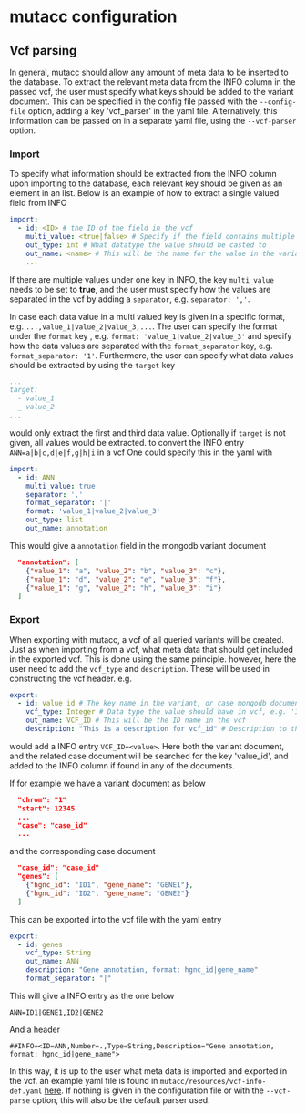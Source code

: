 # mutacc configuration

## Vcf parsing

In general, mutacc should allow any amount of meta data to be inserted to the database.
To extract the relevant meta data from the INFO column in the passed vcf, the user
must specify what keys should be added to the variant document. This can be specified in
the config file passed with the `--config-file` option, adding a key 'vcf_parser' in the yaml file.
Alternatively, this information can be passed on in a separate yaml file, using the `--vcf-parser` option.

### Import

To specify what information should be extracted from the INFO column upon importing to the database,
each relevant key should be given as an element in an list. Below is an example of how
to extract a single valued field from INFO

```yaml
import:
  - id: <ID> # the ID of the field in the vcf
    multi_value: <true|false> # Specify if the field contains multiple values
    out_type: int # What datatype the value should be casted to
    out_name: <name> # This will be the name for the value in the variant document in the database
    ...
```

If there are multiple values under one key in INFO, the key `multi_value` needs to
be set to **true**, and the user must specify how the values are separated in the vcf
by adding a `separator`, e.g. `separator: ','`.

In case each data value in a multi valued key is given in a specific format, e.g.
`...,value_1|value_2|value_3,...`. The user can specify the format under the `format` key
, e.g. `format: 'value_1|value_2|value_3'` and specify how the data values are separated with
the `format_separator` key, e.g. `format_separator: '1'`. Furthermore, the user can specify what data
values should be extracted by using the `target` key
```yaml
...
target:
  - value_1
  _ value_2
...
```
would only extract the first and third data value. Optionally if `target` is not given,
all values would be extracted. to convert the INFO entry `ANN=a|b|c,d|e|f,g|h|i` in a vcf
One could specify this in the yaml with

```yaml
import:
  - id: ANN
    multi_value: true
    separator: ','
    format_separator: '|'
    format: 'value_1|value_2|value_3'
    out_type: list
    out_name: annotation
```  

This would give a `annotation` field in the mongodb variant document

```json
  "annotation": [
    {"value_1": "a", "value_2": "b", "value_3": "c"},
    {"value_1": "d", "value_2": "e", "value_3": "f"},
    {"value_1": "g", "value_2": "h", "value_3": "i"}
  ]
```

### Export

When exporting with mutacc, a vcf of all queried variants will be created. Just as
when importing from a vcf, what meta data that should get included in the exported vcf.
This is done using the same principle. however, here the user need to add the `vcf_type` and
`description`. These will be used in constructing the vcf header. e.g.
```yaml
export:
  - id: value_id # The key name in the variant, or case mongodb document
    vcf_type: Integer # Data type the value should have in vcf, e.g. 'Integer'
    out_name: VCF_ID # This will be the ID name in the vcf
    description: "This is a description for vcf_id" # Description to that ID to be added in vcf header
```

would add a INFO entry `VCF_ID=<value>`. Here both the variant document, and the
related case document will be searched for the key 'value_id', and added to the INFO
column if found in any of the documents.

If for example we have a variant document as below

```json
  "chrom": "1"
  "start": 12345
  ...
  "case": "case_id"
  ...
```

and the corresponding case document
```json
  "case_id": "case_id"
  "genes": [
    {"hgnc_id": "ID1", "gene_name": "GENE1"},
    {"hgnc_id": "ID2", "gene_name": "GENE2"}
  ]
```

This can be exported into the vcf file with the yaml entry

```yaml
export:
  - id: genes
    vcf_type: String
    out_name: ANN
    description: "Gene annotation, format: hgnc_id|gene_name"
    format_separator: "|"
```

This will give a INFO entry as the one below
```
ANN=ID1|GENE1,ID2|GENE2
```

And a header
```
##INFO=<ID=ANN,Number=.,Type=String,Description="Gene annotation, format: hgnc_id|gene_name">
```

In this way, it is up to the user what meta data is imported and exported in the vcf.
an example yaml file is found in ```mutacc/resources/vcf-info-def.yaml``` [here](../mutacc/resources/vcf-info-def.yaml). If nothing
is given in the configuration file or with the ```--vcf-parse``` option, this will also
be the default parser used.
